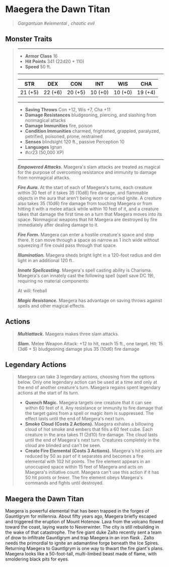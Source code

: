 # Maegera the Dawn Titan
>*Gargantuan #elemental , chaotic evil*
## Monster Traits
>___
>- **Armor Class** 16
>- **Hit Points** 341 (22d20 + 110)
>- **Speed** 50 ft.
>___
>|STR|DEX|CON|INT|WIS|CHA|
>|:---:|:---:|:---:|:---:|:---:|:---:|
>|21 (+5)|22 (+6)|20 (+5)|10 (+0)|10 (+0)|19 (+4)|
>___
>- **Saving Throws** Con +12, Wis +7, Cha +11
>- **Damage Resistances** bludgeoning, piercing, and slashing from nonmagical attacks
>- **Damage Immunities** fire, poison
>- **Condition Immunities** charmed, frightened, grappled, paralyzed, petrified, poisoned, prone, restrained
>- **Senses** blindsight 120 ft., passive Perception 10
>- **Languages** Ignan
>- #cr23 (50,000 XP)
>___
>***Empowered Attacks.*** Maegera's slam attacks are treated as magical for the purpose of overcoming resistance and immunity to damage from nonmagical attacks.  
>
>***Fire Aura.*** At the start of each of Maegera's turns, each creature within 30 feet of it takes 35 (10d6) fire damage, and flammable objects in the aura that aren't being worn or carried ignite. A creature also takes 35 (10d6) fire damage from touching Maegera or from hitting it with a melee attack while within 10 feet of it, and a creature takes that damage the first time on a turn that Maegera moves into its space. Nonmagical weapons that hit Maegera are destroyed by fire immediately after dealing damage to it.  
>
>***Fire Form.*** Maegera can enter a hostile creature's space and stop there. It can move through a space as narrow as 1 inch wide without squeezing if fire could pass through that space.  
>
>***Illumination.*** Maegera sheds bright light in a 120-foot radius and dim light in an additional 120 ft..  
>
>***Innate Spellcasting.*** Maegera's spell casting ability is Charisma. Maegera's can innately cast the following spell (spell save DC 19), requiring no material components:  
>
>At will: fireball  
>
>
>***Magic Resistance.*** Maegera has advantage on saving throws against spells and other magical effects.  
>
## Actions
>***Multiattack.*** Maegera makes three slam attacks.  
>
>***Slam.*** Melee Weapon Attack: +12 to hit, reach 15 ft., one target. Hit: 15 (3d6 + 5) bludgeoning damage plus 35 (10d6) fire damage  
>
## Legendary Actions
>Maegera can take 3 legendary actions, choosing from the options below. Only one legendary action can be used at a time and only at the end of another creature's turn. Maegera regains spent legendary actions at the start of its turn.
>
>- **Quench Magic.** Maegera targets one creature that it can see within 60 feet of it. Any resistance or immunity to fire damage that the target gains from a spell or magic item is suppressed. The effect lasts until the end of Maegera's next turn.
>- **Smoke Cloud (Costs 2 Actions).** Maegera exhales a billowing cloud of hot smoke and embers that fills a 60 feet cube. Each creature in the area takes 11 (2d10) fire damage. The cloud lasts until the end of Maegera's next turn. Creatures completely in the cloud are blinded and can't be seen.
>- **Create Fire Elemental (Costs 3 Actions).** Maegera's hit points are reduced by 50 as part of it separates and becomes a fire elemental with 102 hit points. The fire element appears in an unoccupied space within 15 feet of Maegera and acts on Maegera's initiative count. Maegera can't use this action if it has 50 hit points or fewer. The fire element obeys Maegera's commands and fights until destroyed.
## Maegera the Dawn Titan
Maegera is powerful elemental that has been trapped in the forges of Gauntlgrym for millennia. About fifty years ago, Maegera briefly escaped and triggered the eruption of Mount Hotenow. Lava from the volcano flowed toward the coast, laying waste to Neverwinter. The city is still rebuilding in the wake of that catastrophe.
The fire giant duke Zalto recently sent a team of drow to infiltrate Gauntlgrym and trap Maegera in an iron flask . Zalto needs the primordial to ignite an adamantine forge beneath the Ice Spires. Returning Maegera to Gauntlgrym is one way to thwart the fire giant's plans.
Maegera looks like a 50-foot-tall, multi-limbed beast made of flame, with smoldering black pits for eyes.